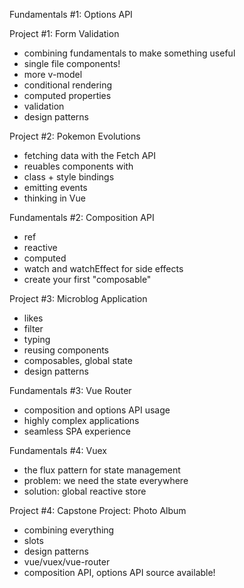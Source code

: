 Fundamentals #1: Options API

Project #1: Form Validation

- combining fundamentals to make something useful
- single file components!
- more v-model
- conditional rendering
- computed properties
- validation
- design patterns

Project #2: Pokemon Evolutions

- fetching data with the Fetch API
- reuables components with <slot>
- class + style bindings
- emitting events
- thinking in Vue

Fundamentals #2: Composition API

- ref
- reactive
- computed
- watch and watchEffect for side effects
- create your first "composable"

Project #3: Microblog Application

- likes
- filter
- typing
- reusing components
- composables, global state
- design patterns

Fundamentals #3: Vue Router

- composition and options API usage
- highly complex applications
- seamless SPA experience

Fundamentals #4: Vuex

- the flux pattern for state management
- problem: we need the state everywhere
- solution: global reactive store 

Project #4: Capstone Project: Photo Album

- combining everything
- slots
- design patterns
- vue/vuex/vue-router
- composition API, options API source available!


